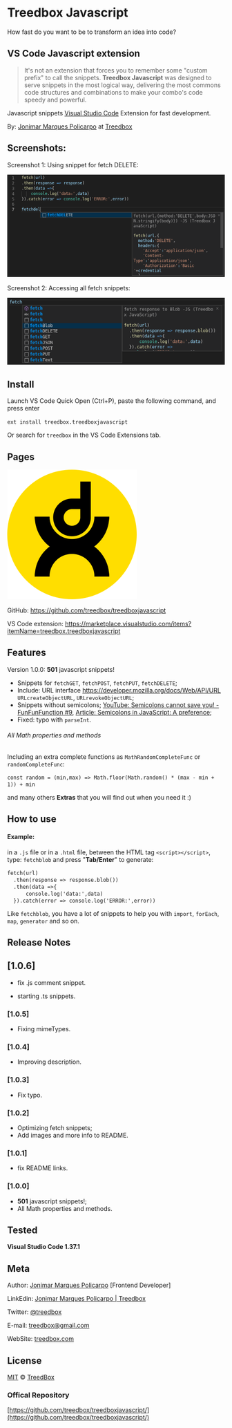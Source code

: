 # Treedbox Javascript

How fast do you want to be to transform an idea into code?

## VS Code Javascript extension

> It's not an extension that forces you to remember some "custom prefix" to call the snippets. **Treedbox Javascript** was designed to serve snippets in the most logical way, delivering the most commons code structures and combinations to make your combo's code speedy and powerful.

Javascript snippets [Visual Studio Code](https://code.visualstudio.com/) Extension for fast development.

By: [Jonimar Marques Policarpo](https://www.linkedin.com/in/treedbox/ "LinkEdin") at [Treedbox](http://treedbox.com)

## Screenshots:

Screenshot 1: Using snippet for fetch DELETE:

![Screenshot 1](assets/screenshot-1.png "Screenshot 1: Using snippet for fetch DELETE")

Screenshot 2: Accessing all fetch snippets:

![Screenshot 2](assets/screenshot-2.png "Screenshot 2: Accessing all fetch snippets")

## Install

Launch VS Code Quick Open (Ctrl+P), paste the following command, and press enter

`ext install treedbox.treedboxjavascript`

Or search for `treedbox` in the VS Code Extensions tab.

## Pages

![Treedbox](icon.png "Treedbox.com")

GitHub: https://github.com/treedbox/treedboxjavascript

VS Code extension: https://marketplace.visualstudio.com/items?itemName=treedbox.treedboxjavascript

## Features

Version 1.0.0: **501** javascript snippets!

- Snippets for `fetchGET`, `fetchPOST`, `fetchPUT`, `fetchDELETE`;
- Include: URL interface https://developer.mozilla.org/docs/Web/API/URL
  `URLcreateObjectURL`, `URLrevokeObjectURL`;
- Snippets without semicolons; [YouTube: Semicolons cannot save you! - FunFunFunction #9](https://www.youtube.com/watch?v=Qlr-FGbhKaI), [Article: Semicolons in JavaScript: A preference](https://blog.kentcdodds.com/semicolons-in-javascript-a-preference-dd8fc8b80895);
- Fixed: typo with `parseInt`.

###### All Math properties and methods

Including an extra complete functions as `MathRandomCompleteFunc` or `randomCompleteFunc`:

```
const random = (min,max) => Math.floor(Math.random() * (max - min + 1)) + min
```

and many others **Extras** that you will find out when you need it :)

## How to use

#### Example:

in a `.js` file or in a `.html` file, between the HTML tag `<script></script>`,
type: `fetchblob` and press "**Tab/Enter**" to generate:

```
fetch(url)
  .then(response => response.blob())
  .then(data =>{
      console.log('data:',data)
  }).catch(error => console.log('ERROR:',error))
```

Like `fetchblob`, you have a lot of snippets to help you with `import`, `forEach`, `map`, `generator` and so on.

## Release Notes

## [1.0.6]

- fix .js comment snippet.

- starting .ts snippets.

### [1.0.5]

- Fixing mimeTypes.

### [1.0.4]

- Improving description.

### [1.0.3]

- Fix typo.

### [1.0.2]

- Optimizing fetch snippets;
- Add images and more info to README.

### [1.0.1]

- fix README links.

### [1.0.0]

- **501** javascript snippets!;
- All Math properties and methods.

## Tested

**Visual Studio Code 1.37.1**

## Meta

Author: [Jonimar Marques Policarpo](https://www.linkedin.com/in/treedbox/ "LinkEdin") [Frontend Developer]

LinkEdin: [Jonimar Marques Policarpo | Treedbox](https://www.linkedin.com/in/treedbox/ "LinkEdin")

Twitter: [@treedbox](https://twitter.com/treedbox)

E-mail: [treedbox@gmail.com](mailto:treedbox@gmail.com)

WebSite: [treedbox.com](https://treedbox.com)

## License

[MIT](LICENSE.md) © [TreedBox](https://github.com/treedbox)

### Offical Repository

[https://github.com/treedbox/treedboxjavascript/](https://github.com/treedbox/treedboxjavascript/)
